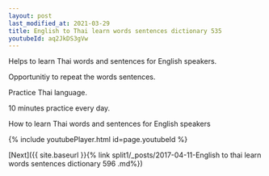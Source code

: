 ```yaml
---
layout: post
last_modified_at: 2021-03-29
title: English to Thai learn words sentences dictionary 535 
youtubeId: aq2JkDS3gVw
---
```

 
 
Helps to learn Thai words and sentences for English speakers.

Opportunitiy to repeat the words sentences. 

Practice Thai language. 
 
10 minutes practice every day. 
 
How to learn Thai words and sentences for English speakers 
 
{% include youtubePlayer.html id=page.youtubeId %}
 
 
[Next]({{ site.baseurl }}{% link  split1/_posts/2017-04-11-English to thai learn words sentences dictionary 596 .md%})
 
